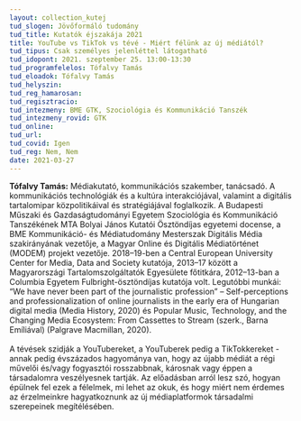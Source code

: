 ```yaml
---
layout: collection_kutej
tud_slogen: Jövőformáló tudomány
tud_title: Kutatók éjszakája 2021
title: YouTube vs TikTok vs tévé - Miért félünk az új médiától?
tud_tipus: Csak személyes jelenléttel látogatható
tud_idopont: 2021. szeptember 25. 13:00-13:30
tud_programfelelos: Tófalvy Tamás
tud_eloadok: Tófalvy Tamás
tud_helyszin: 
tud_reg_hamarosan:
tud_regisztracio:
tud_intezmeny: BME GTK, Szociológia és Kommunikáció Tanszék
tud_intezmeny_rovid: GTK
tud_online:
tud_url:
tud_covid: Igen
tud_reg: Nem, Nem
date: 2021-03-27
---
```


<b>Tófalvy Tamás:</b> Médiakutató, kommunikációs szakember, tanácsadó. A kommunikációs technológiák és a kultúra interakciójával, valamint a digitális tartalomipar közpolitikáival és stratégiájával foglalkozik. A Budapesti Műszaki és Gazdaságtudományi Egyetem Szociológia és Kommunikáció Tanszékének MTA Bolyai János Kutatói Ösztöndíjas egyetemi docense, a BME Kommunikáció- és Médiatudomány Mesterszak Digitális Média szakirányának vezetője, a Magyar Online és Digitális Médiatörténet (MODEM) projekt vezetője. 2018–19-ben a Central European University Center for Media, Data and Society kutatója, 2013–17 között a Magyarországi Tartalomszolgáltatók Egyesülete főtitkára, 2012–13-ban a Columbia Egyetem Fulbright-ösztöndíjas kutatója volt. Legutóbbi munkái: “We have never been part of the journalistic profession” – Self-perceptions and professionalization of online journalists in the early era of Hungarian digital media (Media History, 2020) és Popular Music, Technology, and the Changing Media Ecosystem: From Cassettes to Stream (szerk., Barna Emíliával) (Palgrave Macmillan, 2020).
<br><br>
A tévések szidják a YouTubereket, a YouTuberek pedig a TikTokkereket - annak pedig évszázados hagyománya van, hogy az újabb médiát a régi művelői és/vagy fogyasztói rosszabbnak, károsnak vagy éppen a társadalomra veszélyesnek tartják. Az előadásban arról lesz szó, hogyan épülnek fel ezek a félelmek, mi lehet az okuk, és hogy miért nem érdemes az érzelmeinkre hagyatkoznunk az új médiaplatformok társadalmi szerepeinek megítélésében.    

